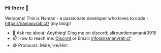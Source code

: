### Hi there 👋

Welcome! This is Naman - a passionate developer who loves to code - https://namanvrati.cf/ (my blog)!

- 💬 Ask me about: Anything! Ding me on discord: allroundernaman#3915
- 📫 How to reach me: [Discord](https://discord.gg/N7AJFYf8EP) or Email: [info@namanvrati.cf](mailto:info@namanvrati.cf)
- 😄 Pronouns: Male, He/Him
